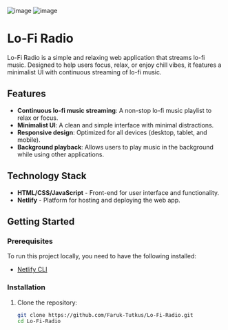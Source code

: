 ![image](https://github.com/user-attachments/assets/7e08640f-e380-485e-aec4-61b93aa42295)
![image](https://github.com/user-attachments/assets/abe650bf-cada-4d51-a1c9-c9a38424b4d6)
# Lo-Fi Radio

Lo-Fi Radio is a simple and relaxing web application that streams lo-fi music. Designed to help users focus, relax, or enjoy chill vibes, it features a minimalist UI with continuous streaming of lo-fi music.

## Features

- **Continuous lo-fi music streaming**: A non-stop lo-fi music playlist to relax or focus.
- **Minimalist UI**: A clean and simple interface with minimal distractions.
- **Responsive design**: Optimized for all devices (desktop, tablet, and mobile).
- **Background playback**: Allows users to play music in the background while using other applications.

## Technology Stack

- **HTML/CSS/JavaScript** - Front-end for user interface and functionality.
- **Netlify** - Platform for hosting and deploying the web app.

## Getting Started

### Prerequisites

To run this project locally, you need to have the following installed:

- [Netlify CLI](https://docs.netlify.com/cli/get-started/)

### Installation

1. Clone the repository:
   ```bash
   git clone https://github.com/Faruk-Tutkus/Lo-Fi-Radio.git
   cd Lo-Fi-Radio
